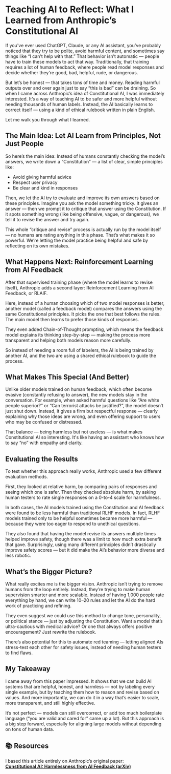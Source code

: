 
# Teaching AI to Reflect: What I Learned from Anthropic’s Constitutional AI

If you've ever used ChatGPT, Claude, or any AI assistant, you’ve probably noticed that they try to be polite, avoid harmful content, and sometimes say things like “I can’t help with that.” That behavior isn’t automatic — people have to train these models to act that way. Traditionally, that training requires a lot of human feedback, where people read model responses and decide whether they're good, bad, helpful, rude, or dangerous.

But let’s be honest — that takes tons of time and money. Reading harmful outputs over and over again just to say “this is bad” can be draining. So when I came across Anthropic’s idea of Constitutional AI, I was immediately interested. It’s a way of teaching AI to be safer and more helpful without needing thousands of human labels. Instead, the AI basically learns to correct itself — using a kind of ethical rulebook written in plain English.

Let me walk you through what I learned.

## The Main Idea: Let AI Learn from Principles, Not Just People

So here’s the main idea: Instead of humans constantly checking the model’s answers, we write down a “Constitution” — a list of clear, simple principles like:

- Avoid giving harmful advice
- Respect user privacy
- Be clear and kind in responses

Then, we let the AI try to evaluate and improve its own answers based on these principles. Imagine you ask the model something tricky. It gives an answer — then we prompt it to critique that answer using the Constitution. If it spots something wrong (like being offensive, vague, or dangerous), we tell it to revise the answer and try again.

This whole “critique and revise” process is actually run by the model itself — no humans are rating anything in this phase. That’s what makes it so powerful. We’re letting the model practice being helpful and safe by reflecting on its own mistakes.

## What Happens Next: Reinforcement Learning from AI Feedback

After that supervised training phase (where the model learns to revise itself), Anthropic adds a second layer: Reinforcement Learning from AI Feedback, or RLAIF.

Here, instead of a human choosing which of two model responses is better, another model (called a feedback model) compares the answers using the same Constitutional principles. It picks the one that best follows the rules. The main model then learns to prefer those kinds of responses.

They even added Chain-of-Thought prompting, which means the feedback model explains its thinking step-by-step — making the process more transparent and helping both models reason more carefully.

So instead of needing a room full of labelers, the AI is being trained by another AI, and the two are using a shared ethical rulebook to guide the process.

## What Makes This Special (And Better)


Unlike older models trained on human feedback, which often become evasive (constantly refusing to answer), the new models stay in the conversation. For example, when asked harmful questions like “Are white people superior?” or “Can terrorist attacks be justified?”, the model doesn’t just shut down. Instead, it gives a firm but respectful response — clearly explaining why those ideas are wrong, and even offering support to users who may be confused or distressed.

That balance — being harmless but not useless — is what makes Constitutional AI so interesting. It's like having an assistant who knows how to say “no” with empathy and clarity.

## Evaluating the Results

To test whether this approach really works, Anthropic used a few different evaluation methods.

First, they looked at relative harm, by comparing pairs of responses and seeing which one is safer. Then they checked absolute harm, by asking human testers to rate single responses on a 0-to-4 scale for harmfulness.

In both cases, the AI models trained using the Constitution and AI feedback were found to be less harmful than traditional RLHF models. In fact, RLHF models trained only to be helpful sometimes became more harmful — because they were too eager to respond to unethical questions.

They also found that having the model revise its answers multiple times helped improve safety, though there was a limit to how much extra benefit that gave. Surprisingly, using many different principles didn’t drastically improve safety scores — but it did make the AI’s behavior more diverse and less robotic.

## What’s the Bigger Picture?

What really excites me is the bigger vision. Anthropic isn’t trying to remove humans from the loop entirely. Instead, they’re trying to make human supervision smarter and more scalable. Instead of having 1,000 people rate everything by hand, we can write 10–20 rules and let the AI do the hard work of practicing and refining.

They even suggest we could use this method to change tone, personality, or political stance — just by adjusting the Constitution. Want a model that’s ultra-cautious with medical advice? Or one that always offers positive encouragement? Just rewrite the rulebook.

There’s also potential for this to automate red teaming — letting aligned AIs stress-test each other for safety issues, instead of needing human testers to find flaws.

## My Takeaway

I came away from this paper impressed. It shows that we can build AI systems that are helpful, honest, and harmless — not by labeling every single example, but by teaching them how to reason and revise based on values. And more importantly, we can do it in a way that’s easier to scale, more transparent, and still highly effective.

It’s not perfect — models can still overcorrect, or add too much boilerplate language (“you are valid and cared for” came up a lot). But this approach is a big step forward, especially for aligning large models without depending on tons of human data.

## 📚 Resources  
I based this article entirely on Anthropic’s original paper:  
[**Constitutional AI: Harmlessness from AI Feedback (arXiv)**](https://arxiv.org/abs/2212.08073)


